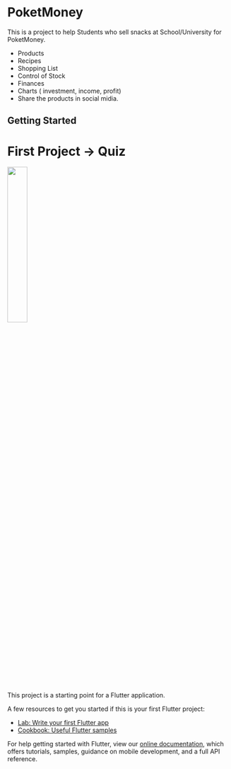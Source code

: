 # PoketMoney

This is a project to help Students who sell snacks at School/University for PoketMoney.
- Products
- Recipes
- Shopping List
- Control of Stock
- Finances
- Charts ( investment, income, profit)
- Share the products in social midia.
## Getting Started

# First Project -> Quiz
<img src="https://github.com/ETNINJA/Poket_Money/blob/master/animatedMenu.png" width="30%" height="30%">

This project is a starting point for a Flutter application.

A few resources to get you started if this is your first Flutter project:

- [Lab: Write your first Flutter app](https://flutter.dev/docs/get-started/codelab)
- [Cookbook: Useful Flutter samples](https://flutter.dev/docs/cookbook)

For help getting started with Flutter, view our
[online documentation](https://flutter.dev/docs), which offers tutorials,
samples, guidance on mobile development, and a full API reference.
